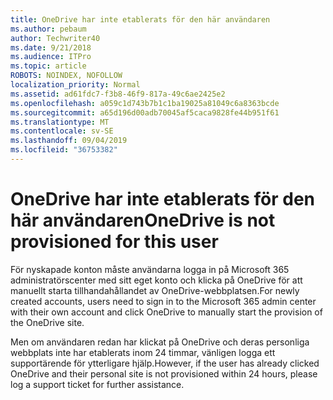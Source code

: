 ```yaml
---
title: OneDrive har inte etablerats för den här användaren
ms.author: pebaum
author: Techwriter40
ms.date: 9/21/2018
ms.audience: ITPro
ms.topic: article
ROBOTS: NOINDEX, NOFOLLOW
localization_priority: Normal
ms.assetid: ad61fdc7-f3b8-46f9-817a-49c6ae2425e2
ms.openlocfilehash: a059c1d743b7b1c1ba19025a81049c6a8363bcde
ms.sourcegitcommit: a65d196d00adb70045af5caca9828fe44b951f61
ms.translationtype: MT
ms.contentlocale: sv-SE
ms.lasthandoff: 09/04/2019
ms.locfileid: "36753382"
---
```

# <a name="onedrive-is-not-provisioned-for-this-user"></a><span data-ttu-id="fdc6b-102">OneDrive har inte etablerats för den här användaren</span><span class="sxs-lookup"><span data-stu-id="fdc6b-102">OneDrive is not provisioned for this user</span></span>

<span data-ttu-id="fdc6b-103">För nyskapade konton måste användarna logga in på Microsoft 365 administratörscenter med sitt eget konto och klicka på OneDrive för att manuellt starta tillhandahållandet av OneDrive-webbplatsen.</span><span class="sxs-lookup"><span data-stu-id="fdc6b-103">For newly created accounts, users need to sign in to the Microsoft 365 admin center with their own account and click OneDrive to manually start the provision of the OneDrive site.</span></span>
  
<span data-ttu-id="fdc6b-104">Men om användaren redan har klickat på OneDrive och deras personliga webbplats inte har etablerats inom 24 timmar, vänligen logga ett supportärende för ytterligare hjälp.</span><span class="sxs-lookup"><span data-stu-id="fdc6b-104">However, if the user has already clicked OneDrive and their personal site is not provisioned within 24 hours, please log a support ticket for further assistance.</span></span>
  

